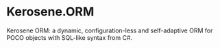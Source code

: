 # Kerosene.ORM
Kerosene ORM: a dynamic, configuration-less and self-adaptive ORM for POCO objects with SQL-like syntax from C#.
